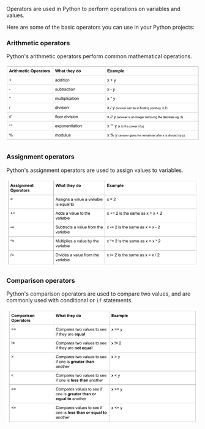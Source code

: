 Operators are used in Python to perform operations on variables and values.

Here are some of the basic operators you can use in your Python projects:

### Arithmetic operators

Python's arithmetic operators perform common mathematical operations.

![A table showing the following arithmetic operators: + performs addition; - performs subtraction; * performs multiplication; / performs division; // performs floor division where the answer is an integer removing the decimals; ** performs exponentiation; % performs the modulus function.](images/arithmetic_operators.png)

### Assignment operators

Python's assignment operators are used to assign values to variables.

![A table showing the following assignment operators: = assigns a value a variable is equal to; += adds a value to the variable; -= subtracts a value from the variable; *= multiplies a value by the variable; /= divides a value from the variable.](images/assignment_operators.png)

### Comparison operators

Python's comparison operators are used to compare two values, and are commonly used with conditional or `if` statements.

![A table showing the following arithmetic operators: == compares two values to see if they are equal; != compares two values to see if the are not equal; < compares two values to see if one is less than another; > compares two values to see if one is greater than another; >= compares two values to see if one is greater than or equal to another; <= compares values to see if one is less than or equal to another](images/comparison_operators.png)